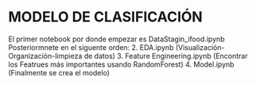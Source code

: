 # MODELO DE CLASIFICACIÓN
El primer notebook por donde empezar es DataStagin_ifood.ipynb
Posteriormnete en el siguente orden:
2. EDA.ipynb (Visualización-Organización-limpieza de datos)
3. Feature Engineering.ipynb (Encontrar los Featrues más importantes usando RandomForest)
4. Model.ipynb (Finalmente se crea el modelo)
